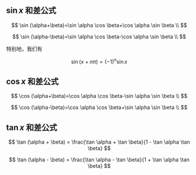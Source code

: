 

## $\sin x$ 和差公式

$$
\sin (\alpha+\beta)=\sin \alpha \cos \beta+\cos \alpha \sin \beta \\
$$

$$
\sin (\alpha-\beta)=\sin \alpha \cos \beta-\cos \alpha \sin \beta \\
$$

特别地，我们有

$$
\sin (x + n \pi ) = (-1)^n \sin x
$$

## $\cos x$ 和差公式

$$
\cos (\alpha+\beta)=\cos \alpha \cos \beta-\sin \alpha \sin \beta \\
$$

$$
\cos (\alpha-\beta)=\cos \alpha \cos \beta+\sin \alpha \sin \beta \\
$$

## $\tan x$ 和差公式

$$
\tan (\alpha + \beta) = \frac{\tan \alpha + \tan \beta}{1 - \tan \alpha \tan \beta}
$$



$$
\tan (\alpha - \beta) = \frac{\tan \alpha - \tan \beta}{1 + \tan \alpha \tan \beta}
$$




